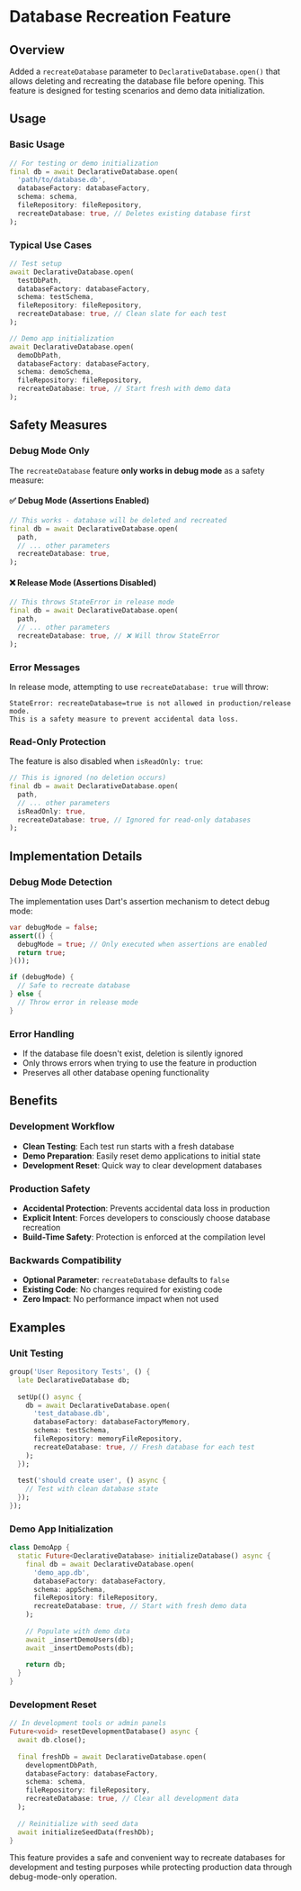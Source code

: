 # Database Recreation Feature

## Overview
Added a `recreateDatabase` parameter to `DeclarativeDatabase.open()` that allows deleting and recreating the database file before opening. This feature is designed for testing scenarios and demo data initialization.

## Usage

### Basic Usage
```dart
// For testing or demo initialization
final db = await DeclarativeDatabase.open(
  'path/to/database.db',
  databaseFactory: databaseFactory,
  schema: schema,
  fileRepository: fileRepository,
  recreateDatabase: true, // Deletes existing database first
);
```

### Typical Use Cases
```dart
// Test setup
await DeclarativeDatabase.open(
  testDbPath,
  databaseFactory: databaseFactory,
  schema: testSchema,
  fileRepository: fileRepository,
  recreateDatabase: true, // Clean slate for each test
);

// Demo app initialization
await DeclarativeDatabase.open(
  demoDbPath,
  databaseFactory: databaseFactory,
  schema: demoSchema,
  fileRepository: fileRepository,
  recreateDatabase: true, // Start fresh with demo data
);
```

## Safety Measures

### Debug Mode Only
The `recreateDatabase` feature **only works in debug mode** as a safety measure:

#### ✅ Debug Mode (Assertions Enabled)
```dart
// This works - database will be deleted and recreated
final db = await DeclarativeDatabase.open(
  path,
  // ... other parameters
  recreateDatabase: true,
);
```

#### ❌ Release Mode (Assertions Disabled)
```dart
// This throws StateError in release mode
final db = await DeclarativeDatabase.open(
  path,
  // ... other parameters
  recreateDatabase: true, // ❌ Will throw StateError
);
```

### Error Messages
In release mode, attempting to use `recreateDatabase: true` will throw:
```
StateError: recreateDatabase=true is not allowed in production/release mode. 
This is a safety measure to prevent accidental data loss.
```

### Read-Only Protection
The feature is also disabled when `isReadOnly: true`:
```dart
// This is ignored (no deletion occurs)
final db = await DeclarativeDatabase.open(
  path,
  // ... other parameters
  isReadOnly: true,
  recreateDatabase: true, // Ignored for read-only databases
);
```

## Implementation Details

### Debug Mode Detection
The implementation uses Dart's assertion mechanism to detect debug mode:
```dart
var debugMode = false;
assert(() {
  debugMode = true; // Only executed when assertions are enabled
  return true;
}());

if (debugMode) {
  // Safe to recreate database
} else {
  // Throw error in release mode
}
```

### Error Handling
- If the database file doesn't exist, deletion is silently ignored
- Only throws errors when trying to use the feature in production
- Preserves all other database opening functionality

## Benefits

### Development Workflow
- **Clean Testing**: Each test run starts with a fresh database
- **Demo Preparation**: Easily reset demo applications to initial state
- **Development Reset**: Quick way to clear development databases

### Production Safety
- **Accidental Protection**: Prevents accidental data loss in production
- **Explicit Intent**: Forces developers to consciously choose database recreation
- **Build-Time Safety**: Protection is enforced at the compilation level

### Backwards Compatibility
- **Optional Parameter**: `recreateDatabase` defaults to `false`
- **Existing Code**: No changes required for existing code
- **Zero Impact**: No performance impact when not used

## Examples

### Unit Testing
```dart
group('User Repository Tests', () {
  late DeclarativeDatabase db;
  
  setUp(() async {
    db = await DeclarativeDatabase.open(
      'test_database.db',
      databaseFactory: databaseFactoryMemory,
      schema: testSchema,
      fileRepository: memoryFileRepository,
      recreateDatabase: true, // Fresh database for each test
    );
  });
  
  test('should create user', () async {
    // Test with clean database state
  });
});
```

### Demo App Initialization
```dart
class DemoApp {
  static Future<DeclarativeDatabase> initializeDatabase() async {
    final db = await DeclarativeDatabase.open(
      'demo_app.db',
      databaseFactory: databaseFactory,
      schema: appSchema,
      fileRepository: fileRepository,
      recreateDatabase: true, // Start with fresh demo data
    );
    
    // Populate with demo data
    await _insertDemoUsers(db);
    await _insertDemoPosts(db);
    
    return db;
  }
}
```

### Development Reset
```dart
// In development tools or admin panels
Future<void> resetDevelopmentDatabase() async {
  await db.close();
  
  final freshDb = await DeclarativeDatabase.open(
    developmentDbPath,
    databaseFactory: databaseFactory,
    schema: schema,
    fileRepository: fileRepository,
    recreateDatabase: true, // Clear all development data
  );
  
  // Reinitialize with seed data
  await initializeSeedData(freshDb);
}
```

This feature provides a safe and convenient way to recreate databases for development and testing purposes while protecting production data through debug-mode-only operation.